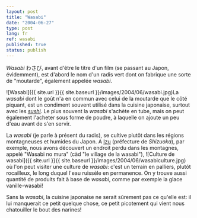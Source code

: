 ```yaml
---
layout: post
title: "Wasabi"
date: "2004-06-27"
type: post
lang: fr
ref: wasabi
published: true
status: publish
---
```




_Wasabi_ わさび, avant d'être le titre d'un film (se passant au Japon, évidemment), est d'abord le nom d'un radis vert dont on fabrique une sorte de "moutarde", également appelée _wasabi_.

![Wasabi]({{ site.url }}{{ site.baseurl }}/images/2004/06/wasabi.jpg)La _wasabi_ dont le goût n'a en commun avec celui de la moutarde que le côté piquant, est un condiment souvent utilisé dans la cuisine japonaise, surtout avec les _[sushi](http://www.japonophile.com/article_sushi_fr.html)_. Le plus souvent la _wasabi_ s'achète en tube, mais on peut également l'acheter sous forme de poudre, à laquelle on ajoute un peu d'eau avant de s'en servir.

La _wasabi_ (je parle à présent du radis), se cultive plutôt dans les régions montagneuses et humides du Japon. A [Izu](http://www.japonophile.com/article_izu_fr.html) (préfecture de _Shizuoka_), par exemple, nous avons découvert un endroit perdu dans les montagnes, appelé "Wasabi no mura" (càd "le village de la wasabi"), ![Culture de wasabi]({{ site.url }}{{ site.baseurl }}/images/2004/06/wasabiculture.jpg) où l'on peut visiter une culture de _wasabi_: c'est un terrain en palliers, plutôt rocailleux, le long duquel l'eau ruissèle en permanence. On y trouve aussi quantité de produits fait à base de _wasabi_, comme par exemple la glace vanille-wasabi!

Sans la _wasabi_, la cuisine japonaise ne serait sûrement pas ce qu'elle est: il lui manquerait ce petit quelque chose, ce petit picotement qui vient nous chatouiller le bout des narines!


